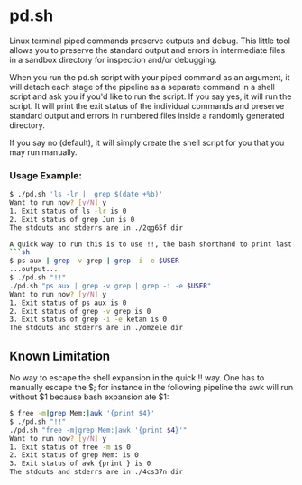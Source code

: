 # pd.sh
Linux terminal piped commands preserve outputs and debug. This little tool allows you to preserve the standard output and errors in intermediate files in a sandbox directory for inspection and/or debugging.

When you run the pd.sh script with your piped command as an argument, it will detach each stage of the pipeline as a separate command in a shell script and ask you if you'd like to run the script. If you say yes, it will run the script. It will print the exit status of the individual commands and preserve standard output and errors in numbered files inside a randomly generated directory.

If you say no (default), it will simply create the shell script for you that you may run manually.

### Usage Example:
```sh
$ ./pd.sh 'ls -lr |  grep $(date +%b)'
Want to run now? [y/N] y
1. Exit status of ls -lr is 0
2. Exit status of grep Jun is 0
The stdouts and stderrs are in ./2qg65f dir

A quick way to run this is to use !!, the bash shorthand to print last command run, for instance:
```sh
$ ps aux | grep -v grep | grep -i -e $USER
...output...
$ ./pd.sh "!!"
./pd.sh "ps aux | grep -v grep | grep -i -e $USER"
Want to run now? [y/N] y
1. Exit status of ps aux is 0
2. Exit status of grep -v grep is 0
3. Exit status of grep -i -e ketan is 0
The stdouts and stderrs are in ./omzele dir
```
## Known Limitation
No way to escape the shell expansion in the quick !! way. One has to manually escape the $; for instance in the following pipeline the awk will run without $1 because bash expansion ate $1:
```sh
$ free -m|grep Mem:|awk '{print $4}'
$ ./pd.sh "!!"
./pd.sh "free -m|grep Mem:|awk '{print $4}'"
Want to run now? [y/N] y
1. Exit status of free -m is 0
2. Exit status of grep Mem: is 0
3. Exit status of awk {print } is 0
The stdouts and stderrs are in ./4cs37n dir
```
